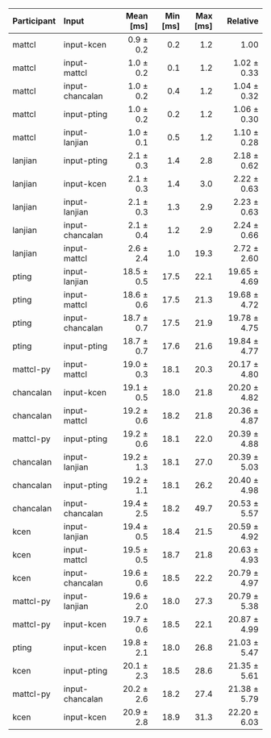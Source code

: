 | Participant | Input | Mean [ms] | Min [ms] | Max [ms] | Relative |
|:---|:---|---:|---:|---:|---:|
| mattcl | input-kcen | 0.9 ± 0.2 | 0.2 | 1.2 | 1.00 |
| mattcl | input-mattcl | 1.0 ± 0.2 | 0.1 | 1.2 | 1.02 ± 0.33 |
| mattcl | input-chancalan | 1.0 ± 0.2 | 0.4 | 1.2 | 1.04 ± 0.32 |
| mattcl | input-pting | 1.0 ± 0.2 | 0.2 | 1.2 | 1.06 ± 0.30 |
| mattcl | input-lanjian | 1.0 ± 0.1 | 0.5 | 1.2 | 1.10 ± 0.28 |
| lanjian | input-pting | 2.1 ± 0.3 | 1.4 | 2.8 | 2.18 ± 0.62 |
| lanjian | input-kcen | 2.1 ± 0.3 | 1.4 | 3.0 | 2.22 ± 0.63 |
| lanjian | input-lanjian | 2.1 ± 0.3 | 1.3 | 2.9 | 2.23 ± 0.63 |
| lanjian | input-chancalan | 2.1 ± 0.4 | 1.2 | 2.9 | 2.24 ± 0.66 |
| lanjian | input-mattcl | 2.6 ± 2.4 | 1.0 | 19.3 | 2.72 ± 2.60 |
| pting | input-lanjian | 18.5 ± 0.5 | 17.5 | 22.1 | 19.65 ± 4.69 |
| pting | input-mattcl | 18.6 ± 0.6 | 17.5 | 21.3 | 19.68 ± 4.72 |
| pting | input-chancalan | 18.7 ± 0.7 | 17.5 | 21.9 | 19.78 ± 4.75 |
| pting | input-pting | 18.7 ± 0.7 | 17.6 | 21.6 | 19.84 ± 4.77 |
| mattcl-py | input-mattcl | 19.0 ± 0.3 | 18.1 | 20.3 | 20.17 ± 4.80 |
| chancalan | input-kcen | 19.1 ± 0.5 | 18.0 | 21.8 | 20.20 ± 4.82 |
| chancalan | input-mattcl | 19.2 ± 0.6 | 18.2 | 21.8 | 20.36 ± 4.87 |
| mattcl-py | input-pting | 19.2 ± 0.6 | 18.1 | 22.0 | 20.39 ± 4.88 |
| chancalan | input-lanjian | 19.2 ± 1.3 | 18.1 | 27.0 | 20.39 ± 5.03 |
| chancalan | input-pting | 19.2 ± 1.1 | 18.1 | 26.2 | 20.40 ± 4.98 |
| chancalan | input-chancalan | 19.4 ± 2.5 | 18.2 | 49.7 | 20.53 ± 5.57 |
| kcen | input-lanjian | 19.4 ± 0.5 | 18.4 | 21.5 | 20.59 ± 4.92 |
| kcen | input-mattcl | 19.5 ± 0.5 | 18.7 | 21.8 | 20.63 ± 4.93 |
| kcen | input-chancalan | 19.6 ± 0.6 | 18.5 | 22.2 | 20.79 ± 4.97 |
| mattcl-py | input-lanjian | 19.6 ± 2.0 | 18.0 | 27.3 | 20.79 ± 5.38 |
| mattcl-py | input-kcen | 19.7 ± 0.6 | 18.5 | 22.1 | 20.87 ± 4.99 |
| pting | input-kcen | 19.8 ± 2.1 | 18.0 | 26.8 | 21.03 ± 5.47 |
| kcen | input-pting | 20.1 ± 2.3 | 18.5 | 28.6 | 21.35 ± 5.61 |
| mattcl-py | input-chancalan | 20.2 ± 2.6 | 18.2 | 27.4 | 21.38 ± 5.79 |
| kcen | input-kcen | 20.9 ± 2.8 | 18.9 | 31.3 | 22.20 ± 6.03 |
